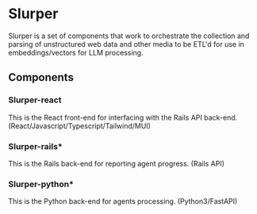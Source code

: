 # Slurper

Slurper is a set of components that work to orchestrate the collection and parsing of unstructured web data and other media to be ETL'd for use in embeddings/vectors for LLM processing.

## Components

### Slurper-react
  This is the React front-end for interfacing with the Rails API back-end. (React/Javascript/Typescript/Tailwind/MUI)

### Slurper-rails*
  This is the Rails back-end for reporting agent progress. (Rails API)

### Slurper-python*
  This is the Python back-end for agents processing. (Python3/FastAPI)
